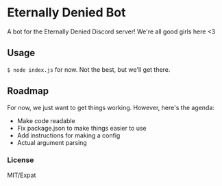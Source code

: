 # Eternally Denied Bot

A bot for the Eternally Denied Discord server! We're all good girls here <3

## Usage

`$ node index.js` for now. Not the best, but we'll get there.

## Roadmap

For now, we just want to get things working. However, here's the agenda:

- Make code readable
- Fix package.json to make things easier to use
- Add instructions for making a config
- Actual argument parsing

### License

MIT/Expat
